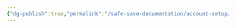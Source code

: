 ```yaml
---
{"dg-publish":true,"permalink":"/safe-save-documentation/account-setup/agile-ticketing/manual-build/"}
---
```


